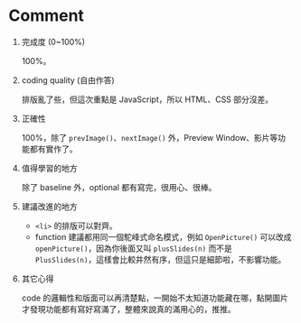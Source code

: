 # Comment

1. 完成度 (0~100%)

    100%。

2. coding quality (自由作答)

    排版亂了些，但這次重點是 JavaScript，所以 HTML、CSS 部分沒差。

3. 正確性

    100%，除了 `prevImage()`、`nextImage()` 外，Preview Window、影片等功能都有實作了。

4. 值得學習的地方
   
    除了 baseline 外，optional 都有寫完，很用心、很棒。

5. 建議改進的地方
   
   - `<li>` 的排版可以對齊。
   - function 建議都用同一個駝峰式命名模式，例如 `OpenPicture()` 可以改成 `openPicture()`，因為你後面又叫 `plusSlides(n)` 而不是 `PlusSlides(n)`，這樣會比較井然有序，但這只是細節啦，不影響功能。
    
6. 其它心得

    code 的邏輯性和版面可以再清楚點，一開始不太知道功能藏在哪，點開圖片才發現功能都有寫好寫滿了，整體來說真的滿用心的，推推。